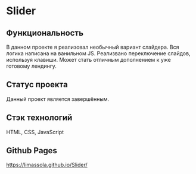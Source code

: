 # Slider

## Функциональность
В данном проекте я реализовал необычный вариант слайдера. Вся логика написана на ванильном JS. Реализвано переключение слайдов, используя клавиши. Может стать отличным дополнением к уже готовому лендингу.

## Статус проекта
Данный проект является завершённым.

## Стэк технологий
HTML, CSS, JavaScript

## Github Pages
https://limassola.github.io/Slider/
